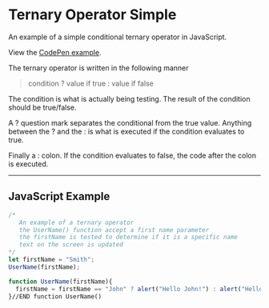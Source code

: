 # Ternary Operator Simple
An example of a simple conditional ternary operator in JavaScript. 

View the [CodePen example][1]. 

The ternary operator is written in the following manner  

>condition ? value if true : value if false


The condition is what is actually being testing. The result of the condition should be true/false.

A ? question mark separates the conditional from the true value. Anything between the ? and the : is what is executed if the condition evaluates to true. 

Finally a : colon. If the condition evaluates to false, the code after the colon is executed.
___
## JavaScript Example

```javascript
/*
   An example of a ternary operator
   the UserName() function accept a first name parameter
   the firstName is tested to determine if it is a specific name
   text on the screen is updated
*/
let firstName = "Smith";
UserName(firstName);

function UserName(firstName){
  firstName = firstName == "John" ? alert("Hello John!") : alert("Hello Human!");
}//END function UserName()
```

[1]: https://codepen.io/AdamActual/pen/xQMjoL
